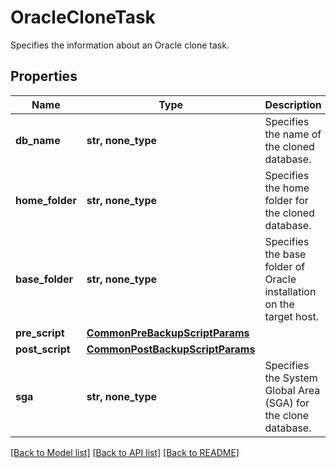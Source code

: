 # OracleCloneTask

Specifies the information about an Oracle clone task.

## Properties
Name | Type | Description | Notes
------------ | ------------- | ------------- | -------------
**db_name** | **str, none_type** | Specifies the name of the cloned database. | 
**home_folder** | **str, none_type** | Specifies the home folder for the cloned database. | 
**base_folder** | **str, none_type** | Specifies the base folder of Oracle installation on the target host. | 
**pre_script** | [**CommonPreBackupScriptParams**](CommonPreBackupScriptParams.md) |  | [optional] 
**post_script** | [**CommonPostBackupScriptParams**](CommonPostBackupScriptParams.md) |  | [optional] 
**sga** | **str, none_type** | Specifies the System Global Area (SGA) for the clone database. | [optional] 

[[Back to Model list]](../README.md#documentation-for-models) [[Back to API list]](../README.md#documentation-for-api-endpoints) [[Back to README]](../README.md)


